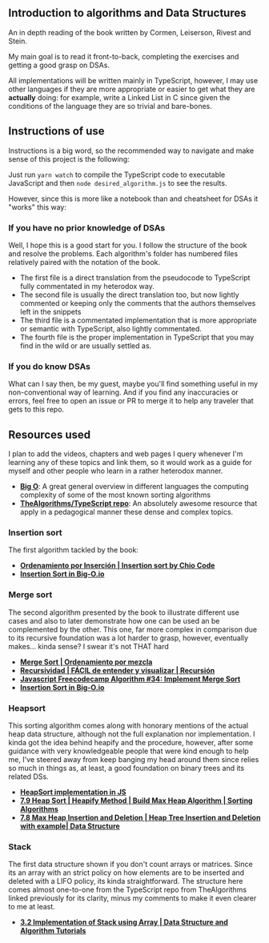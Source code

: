 ## Introduction to algorithms and Data Structures

An in depth reading of the book written by Cormen, Leiserson, Rivest and Stein.

My main goal is to read it front-to-back, completing the exercises and getting a
good grasp on DSAs.

All implementations will be written mainly in TypeScript, however, I may use other
languages if they are more appropriate or easier to get what they are __actually__
doing: for example, write a Linked List in C since given the conditions of the
language they are so trivial and bare-bones.

## Instructions of use

Instructions is a big word, so the recommended way to navigate and make sense of this project is the following:

Just run `yarn watch` to compile the TypeScript code to executable JavaScript and then
`node desired_algorithm.js` to see the results.

However, since this is more like a notebook than and cheatsheet for DSAs it "works" this way:

### If you have no prior knowledge of DSAs

Well, I hope this is a good start for you. I follow the structure of the book and resolve the
problems. Each algorithm's folder has numbered files relatively paired with the notation of the book.

- The first file is a direct translation from the pseudocode to TypeScript fully commentated in my heterodox way.
- The second file is usually the direct translation too, but now lightly commented or keeping only
the comments that the authors themselves left in the snippets
- The third file is a commentated implementation that is more appropriate or semantic
with TypeScript, also lightly commentated.
- The fourth file is the proper implementation in TypeScript that you may find
in the wild or are usually settled as.

### If you do know DSAs

What can I say then, be my guest, maybe you'll find something useful in my non-conventional way of learning.
And if you find any inaccuracies or errors, feel free to open an issue or PR to merge it to help any traveler that
gets to this repo.

## Resources used

I plan to add the videos, chapters and web pages I query whenever I'm learning any
of these topics and link them, so it would work as a guide for myself and other people
who learn in a rather heterodox manner.

- [**Big O**](https://big-o.io/): A great general overview in different languages
the computing complexity of some of the most known sorting algorithms
- [**TheAlgorithms/TypeScript repo**](https://github.com/TheAlgorithms/TypeScript): An
absolutely awesome resource that apply in a pedagogical manner these dense and complex
topics.

### Insertion sort

The first algorithm tackled by the book:

- [**Ordenamiento por Inserción | Insertion sort by Chio Code**](https://www.youtube.com/watch?v=6GU6AGEWYJY)
- [**Insertion Sort in Big-O.io**](https://big-o.io/algorithms/comparison/insertion-sort/)

### Merge sort

The second algorithm presented by the book to illustrate different use cases and
also to later demonstrate how one can be used an be complemented by the other.
This one, far more complex in comparison due to its recursive foundation was a
lot harder to grasp, however, eventually makes... kinda sense? I swear it's not THAT hard

- [**Merge Sort | Ordenamiento por mezcla**](https://www.youtube.com/watch?v=ACFZn_xQcz8)
- [**Recursividad | FÁCIL de entender y visualizar | Recursión**](https://www.youtube.com/watch?v=YwRjEOFxvO0)
- [**Javascript Freecodecamp Algorithm #34: Implement Merge Sort**](https://www.youtube.com/watch?v=x_Z9FcAPmbk)
- [**Insertion Sort in Big-O.io**](https://big-o.io/algorithms/comparison/merge-sort/)

### Heapsort

This sorting algorithm comes along with honorary mentions of the actual heap
data structure, although not the full explanation nor implementation. I kinda
got the idea behind heapify and the procedure, however, after some guidance
with very knowledgeable people that were kind enough to help me, I've steered
away from keep banging my head around them since relies so much in things as,
at least, a good foundation on binary trees and its related DSs.

- [**HeapSort implementation in JS**](https://stackoverflow.com/questions/65644699/heapsort-implementation-in-javascript)
- [**7.9 Heap Sort | Heapify Method | Build Max Heap Algorithm | Sorting Algorithms**](https://www.youtube.com/watch?v=Q_eia3jC9Ts&t=242s)
- [**7.8 Max Heap Insertion and Deletion | Heap Tree Insertion and Deletion with example| Data Structure**](https://www.youtube.com/watch?v=NEtwJASLU8Q)

### Stack

The first data structure shown if you don't count arrays or matrices. Since its
an array with an strict policy on how elements are to be inserted and deleted with
a LIFO policy, its kinda straightforward. The structure here comes almost one-to-one
from the TypeScript repo from TheAlgorithms linked previously for its clarity, minus my comments to
make it even clearer to me at least.

- [**3.2 Implementation of Stack using Array | Data Structure and Algorithm Tutorials**](https://www.youtube.com/watch?v=VmsTAVpz0xo)
